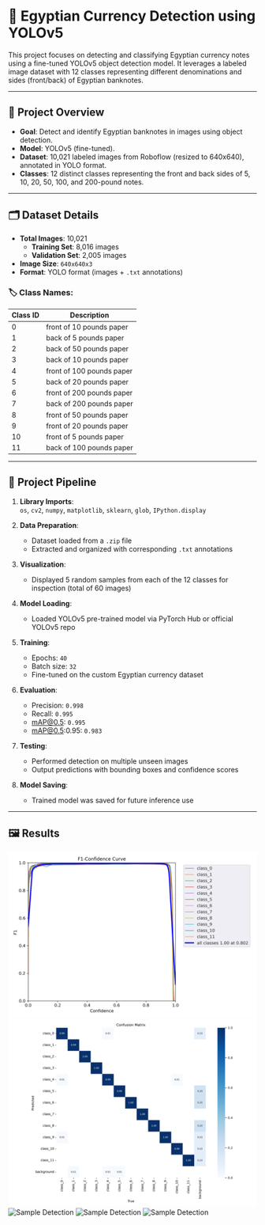 # 🏦 Egyptian Currency Detection using YOLOv5

This project focuses on detecting and classifying Egyptian currency notes using a fine-tuned YOLOv5 object detection model. It leverages a labeled image dataset with 12 classes representing different denominations and sides (front/back) of Egyptian banknotes.

---

## 📌 Project Overview

- **Goal**: Detect and identify Egyptian banknotes in images using object detection.
- **Model**: YOLOv5 (fine-tuned).
- **Dataset**: 10,021 labeled images from Roboflow (resized to 640x640), annotated in YOLO format.
- **Classes**: 12 distinct classes representing the front and back sides of 5, 10, 20, 50, 100, and 200-pound notes.

---

## 🗂️ Dataset Details

- **Total Images**: 10,021  
  - **Training Set**: 8,016 images  
  - **Validation Set**: 2,005 images  
- **Image Size**: `640x640x3`
- **Format**: YOLO format (images + `.txt` annotations)

### 🏷️ Class Names:
| Class ID | Description               |
|----------|---------------------------|
| 0        | front of 10 pounds paper  |
| 1        | back of 5 pounds paper    |
| 2        | back of 50 pounds paper   |
| 3        | back of 10 pounds paper   |
| 4        | front of 100 pounds paper |
| 5        | back of 20 pounds paper   |
| 6        | front of 200 pounds paper |
| 7        | back of 200 pounds paper  |
| 8        | front of 50 pounds paper  |
| 9        | front of 20 pounds paper  |
| 10       | front of 5 pounds paper   |
| 11       | back of 100 pounds paper  |

---

## 🔧 Project Pipeline

1. **Library Imports**:  
   `os`, `cv2`, `numpy`, `matplotlib`, `sklearn`, `glob`, `IPython.display`

2. **Data Preparation**:
   - Dataset loaded from a `.zip` file
   - Extracted and organized with corresponding `.txt` annotations

3. **Visualization**:
   - Displayed 5 random samples from each of the 12 classes for inspection (total of 60 images)

4. **Model Loading**:
   - Loaded YOLOv5 pre-trained model via PyTorch Hub or official YOLOv5 repo

5. **Training**:
   - Epochs: `40`
   - Batch size: `32`
   - Fine-tuned on the custom Egyptian currency dataset

6. **Evaluation**:
   - Precision: `0.998`
   - Recall: `0.995`
   - mAP@0.5: `0.995`
   - mAP@0.5:0.95: `0.983`

7. **Testing**:
   - Performed detection on multiple unseen images
   - Output predictions with bounding boxes and confidence scores

8. **Model Saving**:
   - Trained model was saved for future inference use

---

## 🖼️ Results
![F1_curve(1).png](https://github.com/Sameh20200218AI/Egypt_Currency_Detection_Using_YOLOv5_Computer_Vision/blob/main/F1_curve%20(1).png)
![confusion_natrix.png](https://github.com/Sameh20200218AI/Egypt_Currency_Detection_Using_YOLOv5_Computer_Vision/blob/main/confusion_matrix.png)
![Sample Detection](assets/sample_detection.png)
![Sample Detection](assets/sample_detection.png)
![Sample Detection](assets/sample_detection.png)
